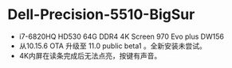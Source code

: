 # Dell-Precision-5510-BigSur

* i7-6820HQ HD530 64G DDR4 4K Screen 970 Evo plus  DW156
* 从10.15.6 OTA 升级至 11.0 public beta1 。全新安装未尝试。
* 4K内屏在读条完成后无法点亮，按键有声音。
